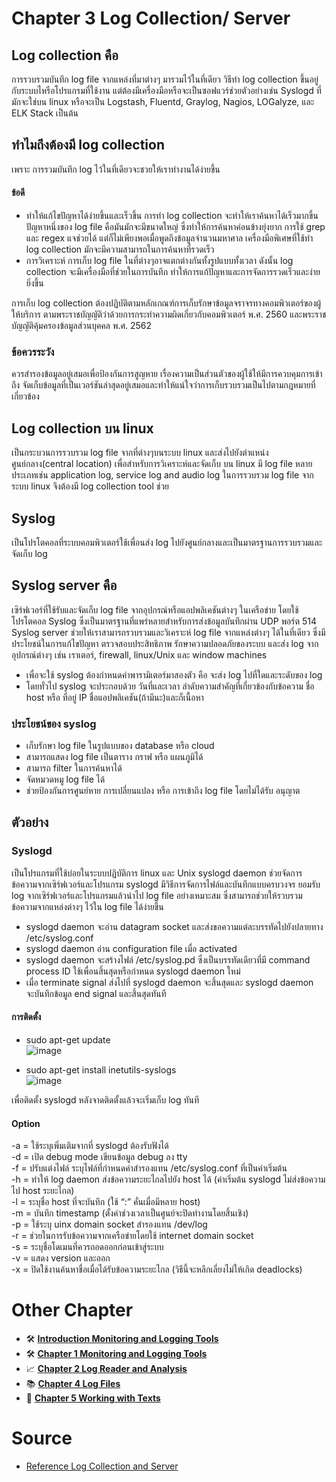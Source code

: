 # Chapter 3 Log Collection/ Server
## Log collection คือ 
การรวบรวมบันทึก log file จากแหล่งที่มาต่างๆ มารวมไว้ในที่เดียว วิธีทำ log collection ขึ้นอยู่กับระบบไหรือโปรแกรมที่ใช้งาน แต่ต้องมีเครื่องมือหรือจะเป็นซอฟแวร์ช่วยตัวอย่างเช่น Syslogd ที่มักจะใช่บน linux หรือจะเป็น Logstash, Fluentd, Graylog, Nagios, LOGalyze, และ ELK Stack เป็นต้น

## ทำไมถึงต้องมี log collection 
เพราะ การรวมบันทึก log ไว้ในที่เดียวจะชวยให้เราทำงานได้ง่ายขึ้น

#### ข้อดี
* ทำให้แก้ไขปัญหาได้ง่ายขึ้นและเร็วขึ้น การทำ log collection จะทำให้เราค้นหาได้เร็วมากขึ้น ปัญหาหนึ่งของ log file คือมันมักจะมีขนาดใหญ่ ซึ่งทำให้การค้นหาค่อนข้างยุ่งยาก การใช้ grep และ regex แจช่วยได้ แต่ก็ไม่เพียงพอเมื่อพูดถึงข้อมูลจำนวนมหาศาล เครื่องมือพิเศษที่ใช้ทำ log collection มักจะมีความสามารถในการค้นหาที่รวดเร็ว
* การวิเคราะห์  การเก็บ log file ในที่ต่างๆอาจแตกต่างกันทั้งรูปแบบทั้งเวลา ดังนั้น log collection จะมีเครื่องมือที่ช่วยในการบันทึก ทำให้การแก้ปัญหาและการจัดการรวดเร็วและง่ายยิ่งขึ้น

การเก็บ log collection ต้องปฏิบัติตามหลักเกณฑ์การเก็บรักษาข้อมูลจราจรทางคอมพิวเตอร์ของผู้ให้บริการ ตามพระราชบัญญัติว่าด้วยการกระทำความผิดเกี่ยวกับคอมพิวเตอร์ พ.ศ. 2560 และพระราชบัญญัติคุ้มครองข้อมูลส่วนบุคคล พ.ศ. 2562

### ข้อควรระวัง
ควรสำรองข้อมูลอยู่เสมอเพื่อป้องกันการสูญหาย เรื่องความเป็นส่วนตัวของผู้ใช้ให้มีการควบคุมการเข้าถึง จัดเก็บข้อมูลที่เป็นเวอร์ชันล่าสุดอยู่เสมอและทำให้แน่ใจว่าการเก็บรวบรวมเป็นไปตามกฎหมายที่เกี่ยวข้อง

## Log collection บน linux 
เป็นกระบวนการรวบรวม log file จากที่ต่างๆบนระบบ linux และส่งไปยังตำแหน่งศูนย์กลาง(central location) เพื่อสำหรับการวิเคราะห์และจัดเก็บ บน linux มี log file หลายประเภทเช่น application log, service log and audio log ในการรวบรวม log file จากระบบ linux จึงต้องมี log collection tool ช่วย 

## Syslog
เป็นโปรโตคอลที่ระบบคอมพิวเตอร์ใช้เพื่อนส่ง log ไปยังศูนย์กลางและเป็นมาตรฐานการรวบรวมและจัดเก็บ log

## Syslog server คือ
เซิร์ฟเวอร์ที่ใช้รับและจัดเก็บ log file จากอุปกรณ์หรือแอปพลิเคชันต่างๆ ในเครือข่าย โดยใช้โปรโตคอล Syslog ซึ่งเป็นมาตรฐานที่แพร่หลายสำหรับการส่งข้อมูลบันทึกผ่าน UDP พอร์ต 514 
Syslog server ช่วยให้เราสามารถรวบรวมและวิเคราะห์ log file จากแหล่งต่างๆ ได้ในที่เดียว ซึ่งมีประโยชน์ในการแก้ไขปัญหา ตรวจสอบประสิทธิภาพ รักษาความปลอดภัยของระบบ และส่ง log จากอุปกรณ์ต่างๆ เช่น เราเตอร์, firewall, linux/Unix และ window machines

* เพื่อจะใช้ syslog ต้องกำหนดค่าพารามิเตอร์มาสองตัว คือ จะส่ง log ไปที่ใดและระดับของ log
* โดยทั่วไป syslog จะประกอบด้วย วันที่และเวลา ลำดับความสำคัญที่เกี่ยวข้องกับข้อความ ชื่อ host หรือ ที่อยู่ IP ชื่อแอปพลิเคชัน(ถ้ามีนะ)และก็เนื้อหา

### ประโยชน์ของ syslog
* เก็บรักษา log file ในรูปแบบของ database หรือ cloud
* สามารถแสดง log file เป็นตาราง กราฟ หรือ แผนภูมิได้
* สามารถ filter ในการค้นหาได้
* จัดหมวดหมู log file ได้
* ช่วยป้องกันการศูนย์หาย การเปลี่ยนแปลง หรือ การเข้าถึง log file โดยไม่ได้รับ อนุญาต

## ตัวอย่าง
### Syslogd
เป็นโปรแกรมที่ใช้บ่อยในระบบปฏิบัติการ linux และ Unix
syslogd daemon ช่วยจัดการข้อความจากเซิร์ฟเวอร์และโปรแกรม syslogd มีวิธีการจัดการไฟล์และบันทึกแบบครบวงจร ยอมรับ log จากเซิร์ฟเวอร์และโปรแกรมแล้วนำไป log file อย่างเหมาะสม ซึ่งสามารถช่วยให้รวบรวมข้อความจากแหล่งต่างๆ ไว้ใน log file ได้ง่ายขึ้น

* syslogd daemon จะอ่าน datagram socket และส่งขอความแต่ละบรรทัดไปยังปลายทาง /etc/syslog.conf 
* syslogd daemon อ่าน configuration file เมื่อ activated
* syslogd daemon จะสร้างไฟล์ /etc/syslog.pd ซึ่งเป็นบรรทัดเดียวที่มี command process ID ใช้เพื่อนสิ้นสุดหรือกำหนด syslogd daemon ใหม่ 
* เมื่อ terminate signal ส่งไปที่ syslogd daemon จะสิ้นสุดและ syslogd daemon จะบันทึกข้อมูล end signal และสิ้นสุดทันที

#### การติดตั้ง
* sudo apt-get update<br>
![image](https://github.com/Jxwgame/Monitoring-and-Logging-Tools-Sec-2/assets/109953502/28113430-8e7b-4272-baaa-9c6410cfbdcf)

* sudo apt-get install inetutils-syslogs<br>
![image](https://github.com/Jxwgame/Monitoring-and-Logging-Tools-Sec-2/assets/109953502/b36b46c6-1037-4b4a-8dab-b9e6cec3a280)

เพื่อติดตั้ง syslogd หลังจาดติดตั้งแล้วจะเริ่มเก็บ log ทันที

#### Option
-a = ใช้ระบุเพิ่มเติมจากที่ syslogd ต้องรับฟังได้<br>
-d = เปิด debug mode เขียนข้อมูล debug ลง tty<br>
-f = ปรับแต่งไฟล์ ระบุไฟล์ที่กำหนดค่าสำรองแทน /etc/syslog.conf ที่เป็นค่าเริ่มต้น<br>
-h = ทำให้ log daemon ส่งข้อความระยะไกลไปยัง host ได้ (ค่าเริ่มต้น syslogd ไม่ส่งข้อความไป host ระยะไกล)<br>
-l = ระบุชื่อ host ที่จะบันทึก (ใช้ “:” คั่นเมื่อมีหลาย host)<br>
-m = บันทึก timestamp (ตั้งค่าช่วงเวลาเป็นศูนย์จะปิดทำงานโดยสิ้นเชิง)<br>
-p = ใช้ระบุ uinx domain socket สำรองแทน /dev/log<br>
-r = ช่วยในการรับข้อความจากเครือข่ายโดยใช้ internet domain socket<br>
-s = ระบุชื่อโดเมนที่ควรถอดออกก่อนเข้าสู่ระบบ<br>
-v = แสดง version และออก<br>
-x = ปิดใช้งานค้นหาชื่อเมื่อได้รับข้อความระยะไกล (วิธีนี้จะหลีกเลี่ยงไม่ให้เกิด deadlocks)

# Other Chapter
- 🛠 [**Introduction Monitoring and Logging Tools**](https://github.com/Jxwgame/Monitoring-and-Logging-Tools-Sec-2/blob/main/README.md)
- 🛠 [**Chapter 1 Monitoring and Logging Tools**](https://github.com/Jxwgame/Monitoring-and-Logging-Tools-Sec-2/blob/main/Chapter%201/Readme.md)
- 📈 [**Chapter 2 Log Reader and Analysis**](https://github.com/Jxwgame/Monitoring-and-Logging-Tools-Sec-2/blob/main/Chapter%202/Readme.md)
- 📚 [**Chapter 4 Log Files**](https://github.com/Jxwgame/Monitoring-and-Logging-Tools-Sec-2/blob/main/Chapter%204/Readme.md)
- 📩 [**Chapter 5 Working with Texts**](https://github.com/Jxwgame/Monitoring-and-Logging-Tools-Sec-2/blob/main/Chapter%205/Readme.md)

# Source
- [Reference Log Collection and Server](https://github.com/Jxwgame/Monitoring-and-Logging-Tools-Sec-2/blob/main/Reference/Chapter%203.md)
